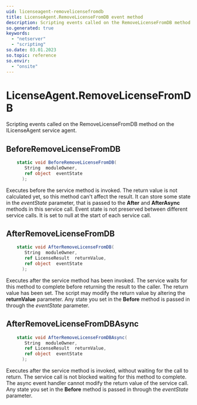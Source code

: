 ```yaml
---
uid: licenseagent-removelicensefromdb
title: LicenseAgent.RemoveLicenseFromDB event method
description: Scripting events called on the RemoveLicenseFromDB method on the LicenseAgent service agent.
so.generated: true
keywords:
  - "netserver"
  - "scripting"
so.date: 03.01.2023
so.topic: reference
so.envir:
  - "onsite"
---
```

# LicenseAgent.RemoveLicenseFromDB

Scripting events called on the <see cref='M:SuperOffice.CRM.Services.ILicenseAgent.RemoveLicenseFromDB'>RemoveLicenseFromDB</see> method on the <see cref='ILicenseAgent'>ILicenseAgent</see>  service agent.

## BeforeRemoveLicenseFromDB
```cs
    static void BeforeRemoveLicenseFromDB(
       String  moduleOwner,
       ref object  eventState
      );
```
Executes before the service method is invoked.
The return value is not calculated yet, so this method can't affect the result.
It can store some state in the *eventState* parameter, that is passed to the **After** and **AfterAsync** methods in this service call.
Event state is not preserved between different service calls. It is set to null at the start of each service call.
## AfterRemoveLicenseFromDB
```cs
    static void AfterRemoveLicenseFromDB(
       String  moduleOwner,
       ref LicenseResult  returnValue,
       ref object  eventState
      );
```
Executes after the service method has been invoked. The service waits for this method to complete before returning the result to the caller.
The return value has been set. The script may modify the return value by altering the **returnValue** parameter.
Any state you set in the **Before** method is passed in through the *eventState* parameter.
## AfterRemoveLicenseFromDBAsync
```cs
    static void AfterRemoveLicenseFromDBAsync(
       String  moduleOwner,
       ref LicenseResult  returnValue,
       ref object  eventState
      );
```
Executes after the service method is invoked, without waiting for the call to return.
The service call is not blocked waiting for this method to complete.
The async event handler cannot modify the return value of the service call.
Any state you set in the **Before** method is passed in through the *eventState* parameter.

